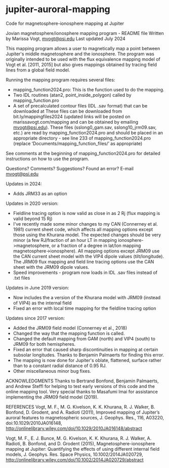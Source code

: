 # jupiter-auroral-mapping
Code for magnetosphere-ionosphere mapping at Jupiter

Jovian magnetosphere/ionosphere mapping program - README file
Written by Marissa Vogt, mvogt@psi.edu
Last updated July 2024

This mapping program allows a user to magnetically map a point between Jupiter's middle magnetosphere and the ionosphere. The program was originally intended to be used with the flux equivalence mapping model of Vogt et al. [2011, 2015] but also gives mappings obtained by tracing field lines from a global field model. 

Running the mapping program requires several files:
* mapping_function2024.pro: This is the function used to do the mapping.
* Two IDL routines (atan2, point_inside_polygon) called by mapping_function.pro
* A set of precalculated contour files (IDL .sav format) that can be downloaded at These files can be downloaded from bit.ly/mappingfiles2024 (updated links will be posted on marissavogt.com/mapping and can be obtained by emailing mvogt@psi.edu). These files (sslong0_gam.sav, sslong10_jrm09.sav, etc.) are read by mapping_function2024.pro and should be placed in an appropriate directory - see line 233 of mapping_function2024.pro (replace ‘Documents/mapping_function_files/’ as appropriate)


See comments at the beginning of mapping_function2024.pro for detailed instructions on how to use the program.

Questions? Comments? Suggestions? Found an error? E-mail mvogt@psi.edu

Updates in 2024:
* Adds JRM33 as an option

Updates in 2020 version:
* Fieldline tracing option is now valid as close in as 2 Rj (flux mapping is valid beyond 15 Rj)
* I've recently made some minor changes to my CAN (Connerney et al. 1981) current sheet code, which affects all mapping options except those using the Khurana model. The expected changes should be very minor (a few RJ/fraction of an hour LT in mapping ionosphere->magnetosphere, or a fraction of a degree in lat/lon mapping magnetosphere->ionosphere). All mapping options except JRM09 use the CAN current sheet model with the VIP4 dipole values (tilt/longitude). The JRM09 flux mapping and field line tracing options use the CAN sheet with the JRM09 dipole values. 
* Speed improvements - program now loads in IDL .sav files instead of .txt files

Updates in June 2019 version:
* Now includes the a version of the Khurana model with JRM09 (instead of VIP4) as the internal field
* Fixed an error with local time mapping for the fieldline tracing option

Updates since 2017 version:
* Added the JRM09 field model (Connerney et al., 2018)
* Changed the way that the mapping function is called. 
* Changed the default mapping from GAM (north) and VIP4 (south) to JRM09 for both hemispheres.  
* Fixed an error that caused sharp discontinuities in mapping at certain subsolar longitudes. Thanks to Benjamin Palmaerts for finding this error. 
* The mapping is now done for Jupiter's oblate, flattened, surface rather than to a constant radial distance of 0.95 RJ.
* Other miscellaneous minor bug fixes.      


ACKNOWLEDGMENTS
Thanks to Bertrand Bonfond, Benjamin Palmaerts, and Andrew Steffl for helping to test early versions of this code and the online mapping tool. Very special thanks to Masafumi Imai for assistance implementing the JRM09 field model (2019).


REFERENCES
Vogt, M. F., M. G. Kivelson, K. K. Khurana, R. J. Walker, B. Bonfond, D. Grodent, and A. Radioti (2011), Improved mapping of Jupiter’s auroral features to magnetospheric sources, J. Geophys. Res., 116, A03220, doi:10.1029/2010JA016148, http://onlinelibrary.wiley.com/doi/10.1029/2010JA016148/abstract

Vogt, M. F., E. J. Bunce, M. G. Kivelson, K. K. Khurana, R. J. Walker, A. Radioti, B. Bonfond, and D. Grodent (2015), Magnetosphere-ionosphere mapping at Jupiter: Quantifying the effects of using different internal field models, J. Geophys. Res. Space Physics, 10.1002/2014JA020729, http://onlinelibrary.wiley.com/doi/10.1002/2014JA020729/abstract
